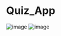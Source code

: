 # Quiz_App

![image](https://github.com/MokatilDev/Quiz-app/assets/115933192/08195e38-28b7-4f12-b909-6190269014e6)
![image](https://github.com/MokatilDev/Quiz-app/assets/115933192/ae751e55-b4a2-4044-a9d5-ced813669e89)

